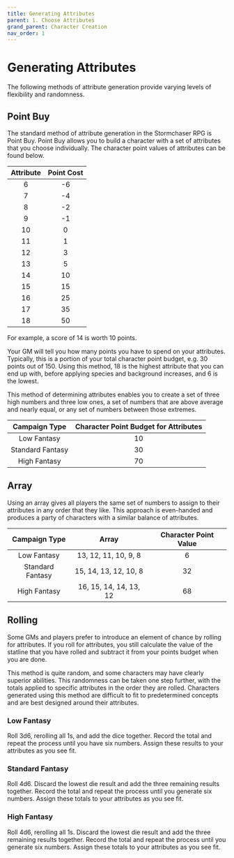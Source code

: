 ```yaml
---
title: Generating Attributes
parent: 1. Choose Attributes
grand_parent: Character Creation
nav_order: 1
---
```


# Generating Attributes
The following methods of attribute generation provide varying levels of flexibility and randomness.

## Point Buy
The standard method of attribute generation in the Stormchaser RPG is Point Buy. Point Buy allows you to build a character with a set of attributes that you choose individually. The character point values of attributes can be found below.

| Attribute | Point Cost |
|:---------:|:----------:|
| 6 | -6 |
| 7 | -4 |
| 8 | -2 |
| 9 | -1 |
| 10 | 0 |
| 11 | 1 |
| 12 | 3 |
| 13 | 5 |
| 14 | 10 |
| 15 | 15 |
| 16 | 25 |
| 17 | 35 |
| 18 | 50 |

For example, a score of 14 is worth 10 points. 

Your GM will tell you how many points you have to spend on your attributes. Typically, this is a portion of your total character point budget, e.g. 30 points out of 150. Using this method, 18 is the highest attribute that you can end up with, before applying species and background increases, and 6 is the lowest.

This method of determining attributes enables you to create a set of three high numbers and three low ones, a set of numbers that are above average and nearly equal, or any set of numbers between those extremes.

| Campaign Type | Character Point Budget for Attributes |
|:-------------:|:------------:|
| Low Fantasy | 10 |
| Standard Fantasy | 30 |
| High Fantasy | 70 |

## Array
Using an array gives all players the same set of numbers to assign to their attributes in any order that they like. This approach is even-handed and produces a party of characters with a similar balance of attributes.

| Campaign Type | Array | Character Point Value |
|:-------------:|:-----:|:-:|
| Low Fantasy | 13, 12, 11, 10, 9, 8 | 6 |
| Standard Fantasy | 15, 14, 13, 12, 10, 8 | 32 |
| High Fantasy | 16, 15, 14, 14, 13, 12 | 68 |

## Rolling
Some GMs and players prefer to introduce an element of chance by rolling for attributes. If you roll for attributes, you still calculate the value of the statline that you have rolled and subtract it from your points budget when you are done.

This method is quite random, and some characters may have clearly superior abilities. This randomness can be taken one step further, with the totals applied to specific attributes in the order they are rolled. Characters generated using this method are difficult to fit to predetermined concepts and are best designed around their attributes.

### Low Fantasy
Roll 3d6, rerolling all 1s, and add the dice together. Record the total and repeat the process until you have six numbers. Assign these results to your attributes as you see fit.

### Standard Fantasy
Roll 4d6. Discard the lowest die result and add the three remaining results together. Record the total and repeat the process until you generate six numbers. Assign these totals to your attributes as you see fit.

### High Fantasy
Roll 4d6, rerolling all 1s. Discard the lowest die result and add the three remaining results together. Record the total and repeat the process until you generate six numbers. Assign these totals to your attributes as you see fit.

